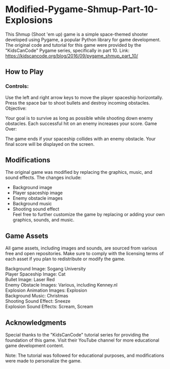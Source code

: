 # Modified-Pygame-Shmup-Part-10-Explosions
This Shmup (Shoot 'em up) game is a simple space-themed shooter developed using Pygame, a popular Python library for game development. The original code and tutorial for this game were provided by the "KidsCanCode" Pygame series, specifically in part 10. Link: https://kidscancode.org/blog/2016/09/pygame_shmup_part_10/  

## How to Play
### Controls:

Use the left and right arrow keys to move the player spaceship horizontally.
Press the space bar to shoot bullets and destroy incoming obstacles.
Objective:

Your goal is to survive as long as possible while shooting down enemy obstacles.
Each successful hit on an enemy increases your score.
Game Over:

The game ends if your spaceship collides with an enemy obstacle.
Your final score will be displayed on the screen.
## Modifications
The original game was modified by replacing the graphics, music, and sound effects. The changes include:

- Background image
- Player spaceship image
- Enemy obstacle images
- Background music
- Shooting sound effect<br />Feel free to further customize the game by replacing or adding your own graphics, sounds, and music.

## Game Assets
All game assets, including images and sounds, are sourced from various free and open repositories. Make sure to comply with the licensing terms of each asset if you plan to redistribute or modify the game.

Background Image: Sogang University<br />
Player Spaceship Image: Cat<br />
Bullet Image: Laser Red<br />
Enemy Obstacle Images: Various, including Kenney.nl<br />
Explosion Animation Images: Explosion<br />
Background Music: Christmas<br />
Shooting Sound Effect: Sneeze<br />
Explosion Sound Effects: Scream, Scream<br />
## Acknowledgments
Special thanks to the "KidsCanCode" tutorial series for providing the foundation of this game. Visit their YouTube channel for more educational game development content.

Note: The tutorial was followed for educational purposes, and modifications were made to personalize the game.
